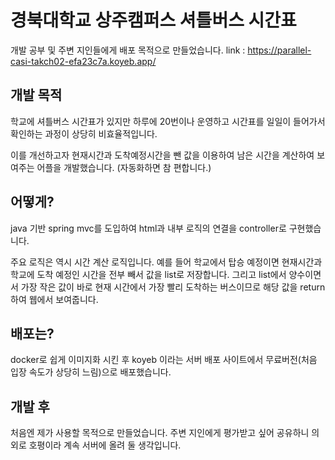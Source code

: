 # 경북대학교 상주캠퍼스 셔틀버스 시간표

개발 공부 및 주변 지인들에게 배포 목적으로 만들었습니다.
link : https://parallel-casi-takch02-efa23c7a.koyeb.app/
## 개발 목적

학교에 셔틀버스 시간표가 있지만 하루에 20번이나 운영하고 시간표를 일일이 들어가서 확인하는 과정이 상당히 비효율적입니다.

이를 개선하고자 현재시간과 도착예정시간을 뺀 값을 이용하여 남은 시간을 계산하여 보여주는 어플을 개발했습니다. (자동화하면 참 편합니다.)

## 어떻게?

java 기반 spring mvc를 도입하여 html과 내부 로직의 연결을 controller로 구현했습니다.

주요 로직은 역시 시간 계산 로직입니다. 예를 들어 학교에서 탑승 예정이면 현재시간과 학교에 도착 예정인 시간을 전부 빼서 값을 list로 저장합니다.
그리고 list에서 양수이면서 가장 작은 값이 바로 현재 시간에서 가장 빨리 도착하는 버스이므로 해당 값을 return하여 웹에서 보여줍니다.

## 배포는?

docker로 쉽게 이미지화 시킨 후 koyeb 이라는 서버 배포 사이트에서 무료버전(처음 입장 속도가 상당히 느림)으로 배포했습니다.

## 개발 후

처음엔 제가 사용할 목적으로 만들었습니다. 주변 지인에게 평가받고 싶어 공유하니 의외로 호평이라 계속 서버에 올려 둘 생각입니다.
